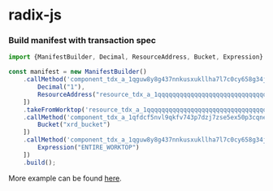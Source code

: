 # radix-js

### Build manifest with transaction spec

```typescript
import {ManifestBuilder, Decimal, ResourceAddress, Bucket, Expression} from '@radixdlt/wallet-sdk';

const manifest = new ManifestBuilder()
    .callMethod('component_tdx_a_1qguw8y8g437nnkusxukllha7l7c0cy658g34jyucm7tqkjanvl', 'withdraw_by_amount', [
        Decimal("1"),
        ResourceAddress("resource_tdx_a_1qqqqqqqqqqqqqqqqqqqqqqqqqqqqqqqqqqqqqqqqqqzqegh4k9")
    ])
    .takeFromWorktop('resource_tdx_a_1qqqqqqqqqqqqqqqqqqqqqqqqqqqqqqqqqqqqqqqqqqzqegh4k9', 'xrd_bucket')
    .callMethod('component_tdx_a_1qfdcf5nvl9qkfv743p7dzj7zse5ex50p3cqnelg6puuqd4m540', 'buy_gumball', [
        Bucket("xrd_bucket")
    ])
    .callMethod('component_tdx_a_1qguw8y8g437nnkusxukllha7l7c0cy658g34jyucm7tqkjanvl', 'deposit_batch', [
        Expression("ENTIRE_WORKTOP")
    ])
    .build();
```

More example can be found [here](./lib/__tests__/manifest-builder.spec.ts).